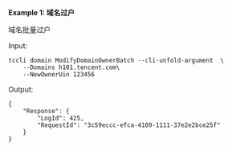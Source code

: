 **Example 1: 域名过户**

域名批量过户

Input: 

```
tccli domain ModifyDomainOwnerBatch --cli-unfold-argument  \
    --Domains h101.tencent.com\
    --NewOwnerUin 123456
```

Output: 
```
{
    "Response": {
        "LogId": 425,
        "RequestId": "3c59eccc-efca-4109-1111-37e2e2bce25f"
    }
}
```

